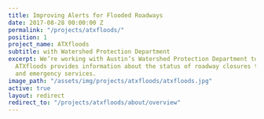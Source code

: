 ```yaml
---
title: Improving Alerts for Flooded Roadways
date: 2017-08-28 00:00:00 Z
permalink: "/projects/atxfloods/"
position: 1
project_name: ATXfloods
subtitle: with Watershed Protection Department
excerpt: We’re working with Austin’s Watershed Protection Department to improve how
  ATXfloods provides information about the status of roadway closures to the public
  and emergency services.
image_path: "/assets/img/projects/atxfloods/atxfloods.jpg"
active: true
layout: redirect
redirect_to: "/projects/atxfloods/about/overview"
---
```


